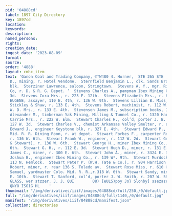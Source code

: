 ```yaml
---
pid: '04888cd'
label: 1897 City Directory
key: 1897cd
location: 
keywords: 
description: 
named_persons: 
rights: 
creation_date: 
ingest_date: '2023-08-09'
format: 
source: 
order: '4888'
layout: cmhc_item
text: 'Ganon Coal and Trading Company, ©°W480 4. Horner,  STE 265 STE  Sterling Robert
  D., mining, r. Hotel Vendome.  Sternfield Benjamin L., clk. Sands Bros, r. 10 Delaware
  blk.  Sterziner Lawrence, saloon, Stringtown.  Stevens A. Y., mgr. Rio Grande Hotel
  Co, r. D. & R. G. Depot. ‘  Stevens Charles A., pampman Ibex Mining Co,r. 424 KH.
  3d.  Stevens Cora Mrs., r. 223 E. 12th.  Stevens Elizabeth Mrs., r. 607 E. 10th.  STEVENS
  EUGENE, assayer, 110 E. 4th, r. 136 W. 9th.  Stevens Lillian B. Miss, stenographer
  Stickley & Shaw, r. 133 E. 4th.  Stevens Robert, machinist, r. 112 W. 3d.—  Stevens
  W. D. Mrs., r. 133 E. 4th.  Stevenson James M., subscription books, 112 W. 11th.  Stewart
  Alexander M., timberman Yak Mining, Milling & Tunnel Co., r. 1320 Harrison av.  Stewart
  Carrie Mrs., r. 222 W. Elm.  Stewart Charles H., col’d, porter J. B. Robinson, r.
  127 W. 3d.  Stewart Charles V., chemist Arkansas Valley Smelter, r. at smelter.  Stewart
  Edward J., engineer Keystone blk, r. 327 E. 4th.  Stewart Edward P., cook Colo.
  Mid. R. R. Dining Roon, r. at depot.  Stewart Forbes F., carpenter Roach & Stewart,
  r. 136 W. 6th.  Stewart Frank W., engineer, r. 112 W. 2d.  Stewart Geddie 8S. (Roach
  & Stewart), r. 136 W. 6th.  Stewart George H., miner Ibex Mining Co., r. 331 E.
  6th.  Stewart G. H., r. 112 E. 3d.  Stewart Hugh D., miner, r. 131 E. 10th.  Stewart
  James C., miner, r. 300 E. 6th.  Stewart John A., miner, r. 3324 E. 3d.  Stewart
  Joshua B., engineer Ibex Mining Co., r. 139 W*. 9th.  Stewart Murdock, miner, r.
  113 N. Hemlock.  Stewart Peter P. (W.H. Tate & Co.), r. 904 Harrison av.  Stewart
  Robert, miner, r. rear 136 S. Toledo av.  Stewart Rose Miss, r. 610 Harrison av.  Stewart
  Samuel, yardmaster Colo. Mid. R. R.,r.318 W. 6th.  Stewart Sandy, miner, r. 131
  E. 10th.  Stewart T. Sanford, col’d, porter J. W. Smith, r. 207 W. 5th.  WINDOW
  GLASS, wer stzzer. J, J, QUI        08) [eULS)poy Jo} Slonby] ssezazer aseaze QQ
  QNYO ISO1G HL    '
thumbnail: "/img/derivatives/iiif/images/04888cd/full/250,/0/default.jpg"
full: "/img/derivatives/iiif/images/04888cd/full/1140,/0/default.jpg"
manifest: "/img/derivatives/iiif/04888cd/manifest.json"
collection: directories
---
```

